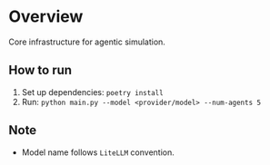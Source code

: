 # Overview
Core infrastructure for agentic simulation.

## How to run
1. Set up dependencies: `poetry install`
2. Run: `python main.py --model <provider/model> --num-agents 5`

## Note
- Model name follows `LiteLLM` convention.